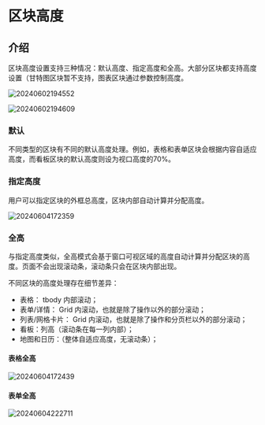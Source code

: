 # 区块高度

## 介绍

区块高度设置支持三种情况：默认高度、指定高度和全高。大部分区块都支持高度设置（甘特图区块暂不支持，图表区块通过参数控制高度。

![20240602194552](https://static-docs.nocobase.com/20240602194552.png)

![20240602194609](https://static-docs.nocobase.com/20240602194609.png)

### 默认

不同类型的区块有不同的默认高度处理。例如，表格和表单区块会根据内容自适应高度，而看板区块的默认高度则设为视口高度的70%。
### 指定高度

用户可以指定区块的外框总高度，区块内部自动计算并分配高度。

![20240604172359](https://static-docs.nocobase.com/20240604172359.gif)

### 全高

与指定高度类似，全高模式会基于窗口可视区域的高度自动计算并分配区块的高度。页面不会出现滚动条，滚动条只会在区块内部出现。

不同区块的高度处理存在细节差异：

- 表格： tbody 内部滚动；
- 表单/详情： Grid 内滚动，也就是除了操作以外的部分滚动；
- 列表/网格卡片： Grid 内滚动，也就是除了操作和分页栏以外的部分滚动；
- 看板：列高（滚动条在每一列内部）；
- 地图和日历：（整体自适应高度，无滚动条）；

#### 表格全高

![20240604172439](https://static-docs.nocobase.com/20240604172439.gif)

#### 表单全高

![20240604222711](https://static-docs.nocobase.com/20240604222711.gif)
